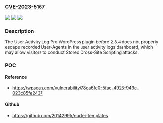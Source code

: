 ### [CVE-2023-5167](https://cve.mitre.org/cgi-bin/cvename.cgi?name=CVE-2023-5167)
![](https://img.shields.io/static/v1?label=Product&message=user-activity-log-pro&color=blue)
![](https://img.shields.io/static/v1?label=Version&message=0%3C%202.3.4%20&color=brighgreen)
![](https://img.shields.io/static/v1?label=Vulnerability&message=CWE-79%20Cross-Site%20Scripting%20(XSS)&color=brighgreen)

### Description

The User Activity Log Pro WordPress plugin before 2.3.4 does not properly escape recorded User-Agents in the user activity logs dashboard, which may allow visitors to conduct Stored Cross-Site Scripting attacks.

### POC

#### Reference
- https://wpscan.com/vulnerability/78ea6fe0-5fac-4923-949c-023c85fe2437

#### Github
- https://github.com/20142995/nuclei-templates

